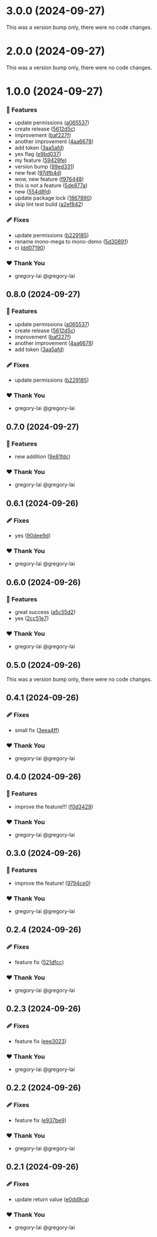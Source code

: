 # 3.0.0 (2024-09-27)

This was a version bump only, there were no code changes.

# 2.0.0 (2024-09-27)

This was a version bump only, there were no code changes.

# 1.0.0 (2024-09-27)


### 🚀 Features

- update permissions ([a065537](https://github.com/gregory-lai/mono-demo/commit/a065537))
- create release ([5612d5c](https://github.com/gregory-lai/mono-demo/commit/5612d5c))
- improvement ([baf227f](https://github.com/gregory-lai/mono-demo/commit/baf227f))
- another improvement ([4aa6678](https://github.com/gregory-lai/mono-demo/commit/4aa6678))
- add token ([3aa5afd](https://github.com/gregory-lai/mono-demo/commit/3aa5afd))
- yes flag ([e9bd037](https://github.com/gregory-lai/mono-demo/commit/e9bd037))
- my feature ([59429fe](https://github.com/gregory-lai/mono-demo/commit/59429fe))
- version bump ([99ed331](https://github.com/gregory-lai/mono-demo/commit/99ed331))
- new feat ([97dfb4d](https://github.com/gregory-lai/mono-demo/commit/97dfb4d))
- wow, new feature ([f976448](https://github.com/gregory-lai/mono-demo/commit/f976448))
- this is not a feature ([5de877a](https://github.com/gregory-lai/mono-demo/commit/5de877a))
- new ([554d8fd](https://github.com/gregory-lai/mono-demo/commit/554d8fd))
- update package lock ([1867890](https://github.com/gregory-lai/mono-demo/commit/1867890))
- skip lint test build ([a2ef842](https://github.com/gregory-lai/mono-demo/commit/a2ef842))

### 🩹 Fixes

- update permissions ([b229185](https://github.com/gregory-lai/mono-demo/commit/b229185))
- rename mono-mega to mono-demo ([5d30891](https://github.com/gregory-lai/mono-demo/commit/5d30891))
- ci ([dd07190](https://github.com/gregory-lai/mono-demo/commit/dd07190))

### ❤️  Thank You

- gregory-lai @gregory-lai

## 0.8.0 (2024-09-27)


### 🚀 Features

- update permissions ([a065537](https://github.com/gregory-lai/mono-demo/commit/a065537))
- create release ([5612d5c](https://github.com/gregory-lai/mono-demo/commit/5612d5c))
- improvement ([baf227f](https://github.com/gregory-lai/mono-demo/commit/baf227f))
- another improvement ([4aa6678](https://github.com/gregory-lai/mono-demo/commit/4aa6678))
- add token ([3aa5afd](https://github.com/gregory-lai/mono-demo/commit/3aa5afd))

### 🩹 Fixes

- update permissions ([b229185](https://github.com/gregory-lai/mono-demo/commit/b229185))

### ❤️  Thank You

- gregory-lai @gregory-lai

## 0.7.0 (2024-09-27)


### 🚀 Features

- new addition ([9e81fdc](https://github.com/gregory-lai/mono-demo/commit/9e81fdc))

### ❤️  Thank You

- gregory-lai @gregory-lai

## 0.6.1 (2024-09-26)


### 🩹 Fixes

- yes ([90dee9d](https://github.com/gregory-lai/mono-demo/commit/90dee9d))

### ❤️  Thank You

- gregory-lai @gregory-lai

## 0.6.0 (2024-09-26)


### 🚀 Features

- great success ([a5c55d2](https://github.com/gregory-lai/mono-demo/commit/a5c55d2))
- yes ([2cc51e7](https://github.com/gregory-lai/mono-demo/commit/2cc51e7))

### ❤️  Thank You

- gregory-lai @gregory-lai

## 0.5.0 (2024-09-26)

This was a version bump only, there were no code changes.

## 0.4.1 (2024-09-26)


### 🩹 Fixes

- small fix ([3eea4ff](https://github.com/gregory-lai/mono-demo/commit/3eea4ff))

### ❤️  Thank You

- gregory-lai @gregory-lai

## 0.4.0 (2024-09-26)


### 🚀 Features

- improve the feature!!! ([f0d3429](https://github.com/gregory-lai/mono-demo/commit/f0d3429))

### ❤️  Thank You

- gregory-lai @gregory-lai

## 0.3.0 (2024-09-26)


### 🚀 Features

- improve the feature! ([9794ce0](https://github.com/gregory-lai/mono-demo/commit/9794ce0))

### ❤️  Thank You

- gregory-lai @gregory-lai

## 0.2.4 (2024-09-26)


### 🩹 Fixes

- feature fix ([521dfcc](https://github.com/gregory-lai/mono-demo/commit/521dfcc))

### ❤️  Thank You

- gregory-lai @gregory-lai

## 0.2.3 (2024-09-26)


### 🩹 Fixes

- feature fix ([eee3023](https://github.com/gregory-lai/mono-demo/commit/eee3023))

### ❤️  Thank You

- gregory-lai @gregory-lai

## 0.2.2 (2024-09-26)


### 🩹 Fixes

- feature fix ([e937be9](https://github.com/gregory-lai/mono-demo/commit/e937be9))

### ❤️  Thank You

- gregory-lai @gregory-lai

## 0.2.1 (2024-09-26)


### 🩹 Fixes

- update return value ([e0dd9ca](https://github.com/gregory-lai/mono-demo/commit/e0dd9ca))

### ❤️  Thank You

- gregory-lai @gregory-lai